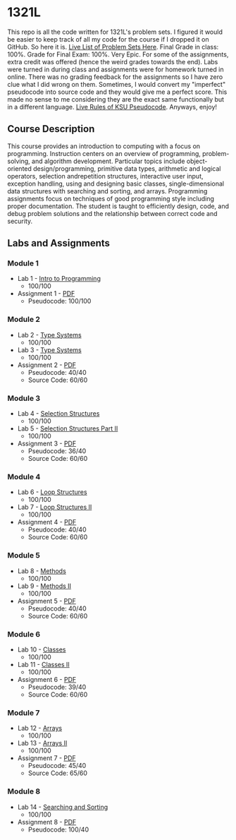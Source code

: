 # 1321L
This repo is all the code written for 1321L's problem sets. I figured it would be easier to keep track of all my code for the course if I dropped it on GitHub. So here it is. [Live List of Problem Sets Here](https://ccse.kennesaw.edu/fye/1321_labs_assignments.php). Final Grade in class: 100%. Grade for Final Exam: 100%. Very Epic. For some of the assignments, extra credit was offered (hence the weird grades towards the end). Labs were turned in during class and assignments were for homework turned in online. There was no grading feedback for the assignments so I have zero clue what I did wrong on them. Sometimes, I would convert my "imperfect" pseudocode into source code and they would give me a perfect score. This made no sense to me considering they are the exact same functionally but in a different language. [Live Rules of KSU Pseudocode](https://ccse.kennesaw.edu/fye/pseudocode/pseudocodeguide.php). Anyways, enjoy!
## Course Description
This course provides an introduction to computing with a focus on programming. Instruction centers on an overview of programming, problem-solving, and algorithm development. Particular topics include object-oriented design/programming, primitive data types, arithmetic and logical operators, selection andrepetition structures, interactive user input, exception handling, using and designing basic classes, single-dimensional data structures with searching and sorting, and arrays. Programming assignments focus on techniques of good programming style including proper documentation. The student is taught to efficiently design, code, and debug problem solutions and the relationship between correct code and security.
## Labs and Assignments
### Module 1
* Lab 1 - [Intro to Programming](https://ccse.kennesaw.edu/fye/docs/1321/labs/m1/M1%20-%20L1%20-%20Intro%20to%20CS.docx) 
  - 100/100
* Assignment 1 - [PDF](https://ccse.kennesaw.edu/fye/docs/1321/labs/m1/v3/M1%20-%20A1%20-%20Pseudocode%20-%20FA19.pdf)
  - Pseudocode: 100/100
### Module 2
* Lab 2 - [Type Systems](https://ccse.kennesaw.edu/fye/docs/1321/labs/m2/v3/M2%20-%20L2%20-%20TypeSystems%20-%20Version%203.0.docx)
  - 100/100
* Lab 3 - [Type Systems](https://ccse.kennesaw.edu/fye/docs/1321/labs/m2/M2%20-%20L3%20-%20TypeSystems%20-%20Version%202.0.doc)
  - 100/100
* Assignment 2 - [PDF](https://ccse.kennesaw.edu/fye/docs/1321/labs/m2/v3/M2%20-%20A2%20-%20TypeSystems%20-%20v3.pdf)
  - Pseudocode: 40/40
  - Source Code: 60/60
### Module 3
* Lab 4 - [Selection Structures](https://ccse.kennesaw.edu/fye/docs/1321/labs/m3/M3%20-%20L4%20-%20Selection%20Structures.docx)
  - 100/100
* Lab 5 - [Selection Structures Part II](https://ccse.kennesaw.edu/fye/docs/1321/labs/m3/M3%20-%20L5%20-%20Selection%20Structures%20-%20Corrected.doc)
  - 100/100
* Assignment 3 - [PDF](https://ccse.kennesaw.edu/fye/docs/1321/labs/m3/v3/M3%20-%20A3%20-%20Selection%20Structures%20v3_.pdf)
  - Pseudocode: 36/40
  - Source Code: 60/60
### Module 4
* Lab 6 - [Loop Structures](https://ccse.kennesaw.edu/fye/docs/1321/labs/m4/M4%20-%20L6%20-%20Loop%20Structures.doc)
  - 100/100
* Lab 7 - [Loop Structures II](https://ccse.kennesaw.edu/fye/docs/1321/labs/m4/M4%20-%20L7%20-%20Loop%20Structures.doc)
  - 100/100
* Assignment 4 - [PDF](https://ccse.kennesaw.edu/fye/docs/1321/labs/m4/v3/M4%20-%20A4%20-%20Loops_FA19.pdf)
  - Pseudocode: 40/40
  - Source Code: 60/60
### Module 5
* Lab 8 - [Methods](https://ccse.kennesaw.edu/fye/docs/1321/labs/m5/M5%20-%20L8%20-%20Methods%20Version%201.1.doc)
  - 100/100
* Lab 9 - [Methods II](https://ccse.kennesaw.edu/fye/docs/1321/labs/m5/M5%20-%20L9%20-%20Methods%20Version%202.1.doc)
  - 100/100
* Assignment 5 - [PDF](https://ccse.kennesaw.edu/fye/docs/1321/labs/m5/v3/M5%20-%20A5%20-%20Methods%20Version%203.0.pdf)
  - Pseudocode: 40/40
  - Source Code: 60/60
### Module 6
* Lab 10 - [Classes](https://ccse.kennesaw.edu/fye/docs/1321/labs/m6/v3/M6%20-%20L10%20-%20Classes%20-%20Version%204.0.docx)
  - 100/100
* Lab 11 - [Classes II](https://ccse.kennesaw.edu/fye/docs/1321/labs/m6/v3/M6%20-%20L11%20-%20Classes%20-%20Version%203.0.docx)
  - 100/100
* Assignment 6 - [PDF](https://ccse.kennesaw.edu/fye/docs/1321/labs/m6/v3/M6%20-%20A6%20-%20Classes%20v3.pdf)
  - Pseudocode: 39/40
  - Source Code: 60/60
### Module 7
* Lab 12 - [Arrays](https://ccse.kennesaw.edu/fye/docs/1321/labs/m7/M7%20-%20L12%20-%20Arrays.doc)
  - 100/100
* Lab 13 - [Arrays II](https://ccse.kennesaw.edu/fye/docs/1321/labs/m7/M7%20-%20L13%20-%20Arrays.doc)
  - 100/100
* Assignment 7 - [PDF](https://ccse.kennesaw.edu/fye/docs/1321/labs/m7/v3/M7%20-%20A7%20-%20Arrays_v4.pdf)
  - Pseudocode: 45/40
  - Source Code: 65/60
### Module 8 
* Lab 14 - [Searching and Sorting](https://ccse.kennesaw.edu/fye/docs/1321/labs/m8/M8%20-%20L14%20-%20Search-Sort.doc)
  - 100/100
* Assignment 8 - [PDF](https://ccse.kennesaw.edu/fye/docs/1321/labs/m8/v3/M8-%20A8%20-%20Search-Sort_v2.pdf)
  - Pseudocode: 100/40